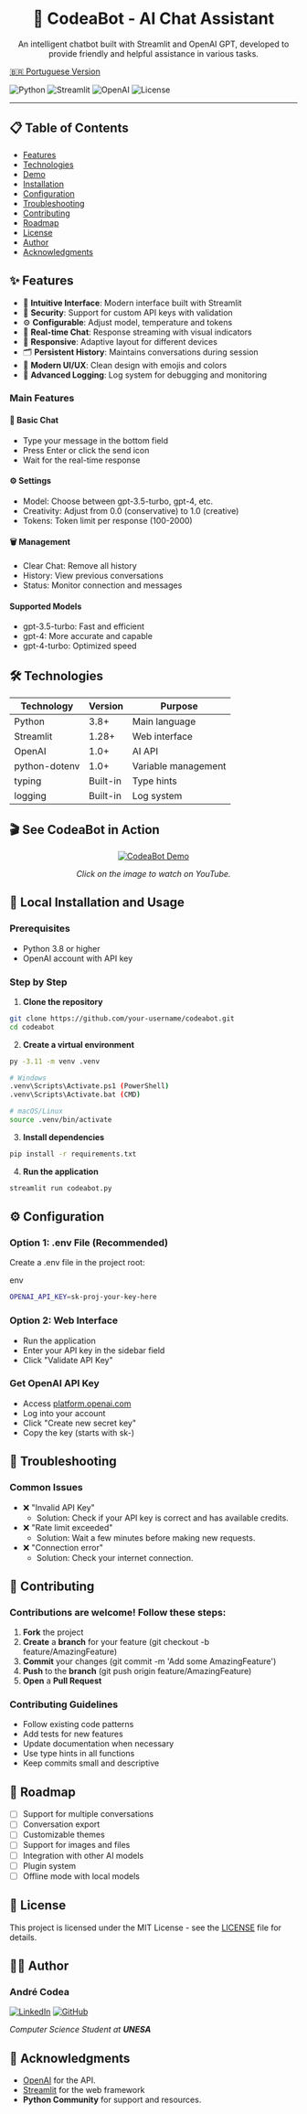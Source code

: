 <div align="center"> 
<h1>🤖 CodeaBot - AI Chat Assistant</h1> 
  
<p>An intelligent chatbot built with Streamlit and OpenAI GPT, developed to provide friendly and helpful assistance in various tasks.</p>

</div>

[🇧🇷 Portuguese Version](README-pt.md)



![Python](https://img.shields.io/badge/python-v3.8+-blue.svg)
![Streamlit](https://img.shields.io/badge/streamlit-v1.28+-red.svg)
![OpenAI](https://img.shields.io/badge/openai-v1.0+-green.svg)
![License](https://img.shields.io/badge/license-MIT-blue.svg)

--- 

## 📋 Table of Contents

- [Features](README.md#-features)
- [Technologies](README.md#-technologies)
- [Demo](README.md#-demo)
- [Installation](README.md#-installation)
- [Configuration](README.md#-configuration)
- [Troubleshooting](README.md#-troubleshooting)
- [Contributing](README.md#-contributing)
- [Roadmap](README.md#-roadmap)
- [License](README.md#-license)
- [Author](README.md#-author)
- [Acknowledgments](README.md#-acknowledgments)

## ✨ Features

- 🎯 **Intuitive Interface**: Modern interface built with Streamlit
- 🔐 **Security**: Support for custom API keys with validation
- ⚙️ **Configurable**: Adjust model, temperature and tokens
- 💬 **Real-time Chat**: Response streaming with visual indicators
- 📱 **Responsive**: Adaptive layout for different devices
- 🗂️ **Persistent History**: Maintains conversations during session
- 🎨 **Modern UI/UX**: Clean design with emojis and colors
- 🔧 **Advanced Logging**: Log system for debugging and monitoring

### Main Features

#### 💬 Basic Chat
- Type your message in the bottom field
- Press Enter or click the send icon
- Wait for the real-time response

#### ⚙️ Settings
- Model: Choose between gpt-3.5-turbo, gpt-4, etc.
- Creativity: Adjust from 0.0 (conservative) to 1.0 (creative)
- Tokens: Token limit per response (100-2000)

#### 🗑️ Management
- Clear Chat: Remove all history
- History: View previous conversations
- Status: Monitor connection and messages

#### Supported Models
- gpt-3.5-turbo: Fast and efficient
- gpt-4: More accurate and capable
- gpt-4-turbo: Optimized speed

## 🛠️ Technologies
|Technology	|Version	|Purpose|
------------|-------|---------|
|Python	|3.8+	|Main language
|Streamlit|	1.28+	|Web interface
|OpenAI	|1.0+	|AI API
|python-dotenv|	1.0+	|Variable management
|typing	|Built-in	|Type hints
|logging	|Built-in	|Log system


## 🎬 See CodeaBot in Action
<div align="center">

[![CodeaBot Demo](https://img.youtube.com/vi/R7sVzZ7-RmA/maxresdefault.jpg)](https://www.youtube.com/embed/R7sVzZ7-RmA)

*Click on the image to watch on YouTube.*

</div>


## 🚀 Local Installation and Usage

### Prerequisites

- Python 3.8 or higher
- OpenAI account with API key

### Step by Step

1. **Clone the repository**
```bash
git clone https://github.com/your-username/codeabot.git
cd codeabot
```
2. **Create a virtual environment**
```bash
py -3.11 -m venv .venv

# Windows
.venv\Scripts\Activate.ps1 (PowerShell)
.venv\Scripts\Activate.bat (CMD)

# macOS/Linux
source .venv/bin/activate
```
3. **Install dependencies**
```bash
pip install -r requirements.txt
```
4. **Run the application**
```bash
streamlit run codeabot.py
```

## ⚙️ Configuration
### **Option 1**: .env File (Recommended)
Create a .env file in the project root:

env
```bash
OPENAI_API_KEY=sk-proj-your-key-here
```

### **Option 2**: Web Interface
- Run the application
- Enter your API key in the sidebar field
- Click "Validate API Key"

### Get OpenAI API Key
- Access [platform.openai.com](https://platform.openai.com/api-keys)
- Log into your account
- Click "Create new secret key"
- Copy the key (starts with sk-)

## 🐛 Troubleshooting
### Common Issues
- ❌ "Invalid API Key"
  - Solution: Check if your API key is correct and has available credits.
- ❌ "Rate limit exceeded"
  - Solution: Wait a few minutes before making new requests.
- ❌ "Connection error"
  - Solution: Check your internet connection.
 

## 🤝 Contributing

### Contributions are welcome! Follow these steps:
1. **Fork** the project
2. **Create** a **branch** for your feature (git checkout -b feature/AmazingFeature)
3. **Commit** your changes (git commit -m 'Add some AmazingFeature')
4. **Push** to the **branch** (git push origin feature/AmazingFeature)
5. **Open** a **Pull Request**

### Contributing Guidelines
- Follow existing code patterns
- Add tests for new features
- Update documentation when necessary
- Use type hints in all functions
- Keep commits small and descriptive

## 📝 Roadmap
- [ ] Support for multiple conversations
- [ ] Conversation export
- [ ] Customizable themes
- [ ] Support for images and files
- [ ] Integration with other AI models
- [ ] Plugin system
- [ ] Offline mode with local models

## 📄 License
This project is licensed under the MIT License - see the [LICENSE](LICENSE.txt) file for details.

## 👨‍💻 Author
### André Codea 
[![LinkedIn](https://img.shields.io/badge/LinkedIn-%230570a8?style=for-the-badge&logo=LinkedIn&logoColor=white)](https://www.linkedin.com/in/andrecodea/) [![GitHub](https://img.shields.io/badge/GitHub-%23121011?style=for-the-badge&logo=GitHub&logoColor=white)](https://github.com/andrecodea)

*Computer Science Student at **UNESA***

## 🙏 Acknowledgments
- [OpenAI](https://www.openai.com) for the API.
- [Streamlit](https://www.streamlit.io) for the web framework
- **Python Community** for support and resources.
